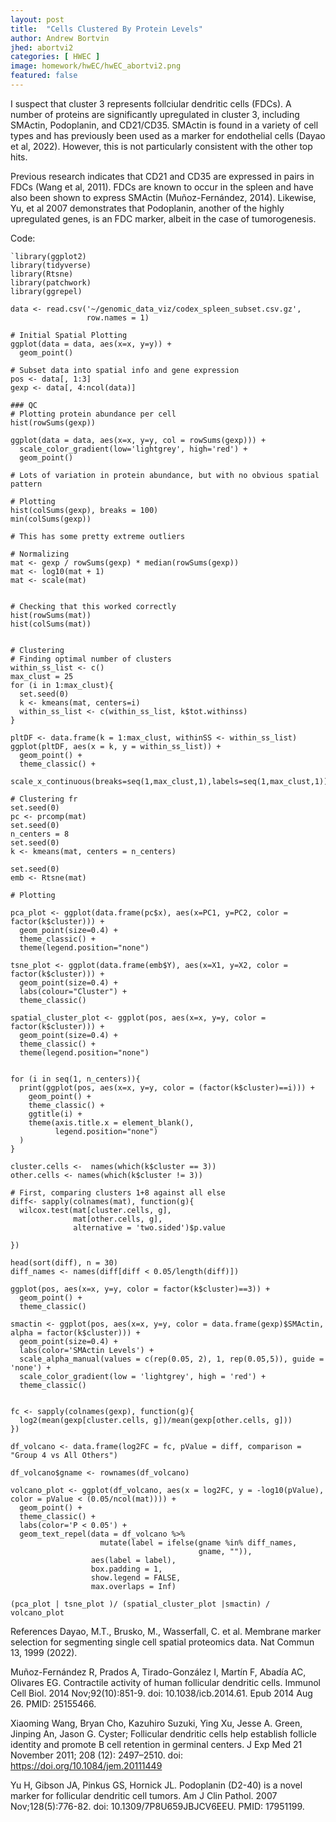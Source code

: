 ```yaml
---
layout: post
title:  "Cells Clustered By Protein Levels"
author: Andrew Bortvin
jhed: abortvi2
categories: [ HWEC ]
image: homework/hwEC/hwEC_abortvi2.png
featured: false
---
```


I suspect that cluster 3 represents follciular dendritic cells (FDCs). A number of proteins are significantly upregulated in cluster 3, including SMActin, Podoplanin, and CD21/CD35. SMActin is found in a variety of cell types and has previously been used as a marker for endothelial cells (Dayao et al, 2022). However, this is not particularly consistent with the other top hits. 

Previous research indicates that CD21 and CD35 are expressed in pairs in FDCs (Wang et al, 2011). FDCs are known to occur in the spleen and have also been shown to express SMActin (Muñoz-Fernández, 2014). Likewise, Yu, et al 2007 demonstrates that Podoplanin, another of the highly upregulated genes, is an FDC marker, albeit in the case of tumorogenesis.

Code:
```{r}
`library(ggplot2)
library(tidyverse)
library(Rtsne)
library(patchwork)
library(ggrepel)

data <- read.csv('~/genomic_data_viz/codex_spleen_subset.csv.gz',
                 row.names = 1)

# Initial Spatial Plotting
ggplot(data = data, aes(x=x, y=y)) +
  geom_point()

# Subset data into spatial info and gene expression
pos <- data[, 1:3]
gexp <- data[, 4:ncol(data)]

### QC
# Plotting protein abundance per cell
hist(rowSums(gexp))

ggplot(data = data, aes(x=x, y=y, col = rowSums(gexp))) +
  scale_color_gradient(low='lightgrey', high='red') +
  geom_point()

# Lots of variation in protein abundance, but with no obvious spatial pattern 

# Plotting 
hist(colSums(gexp), breaks = 100)
min(colSums(gexp))

# This has some pretty extreme outliers

# Normalizing
mat <- gexp / rowSums(gexp) * median(rowSums(gexp))
mat <- log10(mat + 1)
mat <- scale(mat)


# Checking that this worked correctly 
hist(rowSums(mat))
hist(colSums(mat))


# Clustering 
# Finding optimal number of clusters
within_ss_list <- c()
max_clust = 25
for (i in 1:max_clust){
  set.seed(0)
  k <- kmeans(mat, centers=i)
  within_ss_list <- c(within_ss_list, k$tot.withinss)	
}

pltDF <- data.frame(k = 1:max_clust, withinSS <- within_ss_list)
ggplot(pltDF, aes(x = k, y = within_ss_list)) + 
  geom_point() + 
  theme_classic() + 
  scale_x_continuous(breaks=seq(1,max_clust,1),labels=seq(1,max_clust,1))

# Clustering fr 
set.seed(0)
pc <- prcomp(mat)
set.seed(0)
n_centers = 8
set.seed(0)
k <- kmeans(mat, centers = n_centers)

set.seed(0)
emb <- Rtsne(mat)

# Plotting 

pca_plot <- ggplot(data.frame(pc$x), aes(x=PC1, y=PC2, color = factor(k$cluster))) +
  geom_point(size=0.4) +
  theme_classic() + 
  theme(legend.position="none")

tsne_plot <- ggplot(data.frame(emb$Y), aes(x=X1, y=X2, color = factor(k$cluster))) +
  geom_point(size=0.4) +
  labs(colour="Cluster") + 
  theme_classic() 

spatial_cluster_plot <- ggplot(pos, aes(x=x, y=y, color = factor(k$cluster))) +
  geom_point(size=0.4) +
  theme_classic() + 
  theme(legend.position="none")


for (i in seq(1, n_centers)){
  print(ggplot(pos, aes(x=x, y=y, color = (factor(k$cluster)==i))) +
    geom_point() + 
    theme_classic() +
    ggtitle(i) +
    theme(axis.title.x = element_blank(),
          legend.position="none")
  )
}

cluster.cells <-  names(which(k$cluster == 3))
other.cells <- names(which(k$cluster != 3))

# First, comparing clusters 1+8 against all else
diff<- sapply(colnames(mat), function(g){
  wilcox.test(mat[cluster.cells, g],
              mat[other.cells, g],
              alternative = 'two.sided')$p.value
  
})

head(sort(diff), n = 30)
diff_names <- names(diff[diff < 0.05/length(diff)])

ggplot(pos, aes(x=x, y=y, color = factor(k$cluster)==3)) +
  geom_point() +
  theme_classic()

smactin <- ggplot(pos, aes(x=x, y=y, color = data.frame(gexp)$SMActin, alpha = factor(k$cluster))) +
  geom_point(size=0.4) + 
  labs(color='SMActin Levels') +
  scale_alpha_manual(values = c(rep(0.05, 2), 1, rep(0.05,5)), guide = 'none') +
  scale_color_gradient(low = 'lightgrey', high = 'red') +
  theme_classic()


fc <- sapply(colnames(gexp), function(g){
  log2(mean(gexp[cluster.cells, g])/mean(gexp[other.cells, g]))
})

df_volcano <- data.frame(log2FC = fc, pValue = diff, comparison = "Group 4 vs All Others")

df_volcano$gname <- rownames(df_volcano)

volcano_plot <- ggplot(df_volcano, aes(x = log2FC, y = -log10(pValue), color = pValue < (0.05/ncol(mat)))) +
  geom_point() + 
  theme_classic() + 
  labs(color='P < 0.05') +
  geom_text_repel(data = df_volcano %>% 
                    mutate(label = ifelse(gname %in% diff_names,
                                          gname, "")),
                  aes(label = label), 
                  box.padding = 1,
                  show.legend = FALSE, 
                  max.overlaps = Inf)
    
(pca_plot | tsne_plot )/ (spatial_cluster_plot |smactin) / volcano_plot

```
     
References
Dayao, M.T., Brusko, M., Wasserfall, C. et al. Membrane marker selection for segmenting single cell spatial proteomics data. Nat Commun 13, 1999 (2022).

Muñoz-Fernández R, Prados A, Tirado-González I, Martín F, Abadía AC, Olivares EG. Contractile activity of human follicular dendritic cells. Immunol Cell Biol. 2014 Nov;92(10):851-9. doi: 10.1038/icb.2014.61. Epub 2014 Aug 26. PMID: 25155466.

Xiaoming Wang, Bryan Cho, Kazuhiro Suzuki, Ying Xu, Jesse A. Green, Jinping An, Jason G. Cyster; Follicular dendritic cells help establish follicle identity and promote B cell retention in germinal centers. J Exp Med 21 November 2011; 208 (12): 2497–2510. doi: https://doi.org/10.1084/jem.20111449

Yu H, Gibson JA, Pinkus GS, Hornick JL. Podoplanin (D2-40) is a novel marker for follicular dendritic cell tumors. Am J Clin Pathol. 2007 Nov;128(5):776-82. doi: 10.1309/7P8U659JBJCV6EEU. PMID: 17951199.
